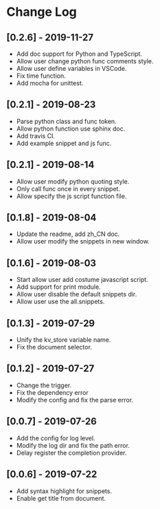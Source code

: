 # Change Log

## [0.2.6] - 2019-11-27

- Add doc support for Python and TypeScript.
- Allow user change python func comments style.
- Allow user define variables in VSCode.
- Fix time function.
- Add mocha for unittest.

## [0.2.1] - 2019-08-23

- Parse python class and func token.
- Allow python function use sphinx doc.
- Add travis CI.
- Add example snippet and js func.

## [0.2.1] - 2019-08-14

- Allow user modify python quoting style.
- Only call func once in every snippet.
- Allow specify the js script function file.

## [0.1.8] - 2019-08-04

- Update the readme, add zh_CN doc.
- Allow user modify the snippets in new window.

## [0.1.6] - 2019-08-03

- Start allow user add costume javascript script.
- Add support for print module.
- Allow user disable the default snippets dir.
- Allow user use the all.snippets.

## [0.1.3] - 2019-07-29

- Unify the kv_store variable name.
- Fix the document selector.

## [0.1.2] - 2019-07-27

- Change the trigger.
- Fix the dependency error
- Modify the config and fix the parse error.

## [0.0.7] - 2019-07-26

- Add the config for log level.
- Modify the log dir and fix the path error.
- Delay register the completion provider.

## [0.0.6]  - 2019-07-22

- Add syntax highlight for snippets.
- Enable get title from document.